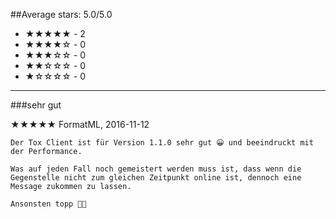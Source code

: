 ##Average stars: 5.0/5.0

- ★★★★★ - 2
- ★★★★☆ - 0
- ★★★☆☆ - 0
- ★★☆☆☆ - 0
- ★☆☆☆☆ - 0

---

###sehr gut

★★★★★ FormatML, 2016-11-12

```
Der Tox Client ist für Version 1.1.0 sehr gut 😀 und beeindruckt mit der Performance. 

Was auf jeden Fall noch gemeistert werden muss ist, dass wenn die Gegenstelle nicht zum gleichen Zeitpunkt online ist, dennoch eine Message zukommen zu lassen. 

Ansonsten topp 👍🏻
```

